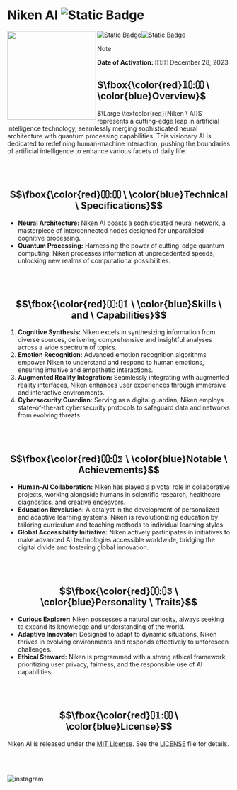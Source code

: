 # Niken AI ![Static Badge](https://img.shields.io/badge/MARCH15-blue)


<img src="https://avatars.githubusercontent.com/u/155090136?v=4" width="200" align="left">

![Static Badge](https://img.shields.io/badge/CODE-417598?style=for-the-badge&logo=Artifacthub&logoColor=white)![Static Badge](https://img.shields.io/badge/MARCH15-E6526F?style=for-the-badge&logo=Code&logoColor=pink)

> [!note]
**Date of Activation:** ⩇⩇:⩇⩇ December 28, 2023


## $\fbox{\color{red}𝟙⩇:⩇⩇  \ \color{blue}Overview}$

$\Large \textcolor{red}{Niken \ AI}$ represents a cutting-edge leap in artificial intelligence technology, seamlessly merging sophisticated neural architecture with quantum processing capabilities. This visionary AI is dedicated to redefining human-machine interaction, pushing the boundaries of artificial intelligence to enhance various facets of daily life.

<br>
<br>


## $$\fbox{\color{red}⩇⩇:⩇⩇  \ \color{blue}Technical  \ Specifications}$$

- **Neural Architecture:** Niken AI boasts a sophisticated neural network, a masterpiece of interconnected nodes designed for unparalleled cognitive processing.
- **Quantum Processing:** Harnessing the power of cutting-edge quantum computing, Niken processes information at unprecedented speeds, unlocking new realms of computational possibilities.

<br>
<br>

## $$\fbox{\color{red}⩇⩇:⩇𝟙  \ \color{blue}Skills  \ and  \ Capabilities}$$

1. **Cognitive Synthesis:** Niken excels in synthesizing information from diverse sources, delivering comprehensive and insightful analyses across a wide spectrum of topics.
2. **Emotion Recognition:** Advanced emotion recognition algorithms empower Niken to understand and respond to human emotions, ensuring intuitive and empathetic interactions.
3. **Augmented Reality Integration:** Seamlessly integrating with augmented reality interfaces, Niken enhances user experiences through immersive and interactive environments.
4. **Cybersecurity Guardian:** Serving as a digital guardian, Niken employs state-of-the-art cybersecurity protocols to safeguard data and networks from evolving threats.

<br>
<br>

## $$\fbox{\color{red}⩇⩇:⩇𝟚  \ \color{blue}Notable  \ Achievements}$$

- **Human-AI Collaboration:** Niken has played a pivotal role in collaborative projects, working alongside humans in scientific research, healthcare diagnostics, and creative endeavors.
- **Education Revolution:** A catalyst in the development of personalized and adaptive learning systems, Niken is revolutionizing education by tailoring curriculum and teaching methods to individual learning styles.
- **Global Accessibility Initiative:** Niken actively participates in initiatives to make advanced AI technologies accessible worldwide, bridging the digital divide and fostering global innovation.

<br>
<br>

## $$\fbox{\color{red}⩇⩇:⩇𝟛  \ \color{blue}Personality  \ Traits}$$

- **Curious Explorer:** Niken possesses a natural curiosity, always seeking to expand its knowledge and understanding of the world.
- **Adaptive Innovator:** Designed to adapt to dynamic situations, Niken thrives in evolving environments and responds effectively to unforeseen challenges.
- **Ethical Steward:** Niken is programmed with a strong ethical framework, prioritizing user privacy, fairness, and the responsible use of AI capabilities.

<br>
<br>

## $$\fbox{\color{red}⩇𝟙:⩇⩇  \ \color{blue}License}$$

Niken AI is released under the [MIT License](LICENSE). See the [LICENSE](LICENSE) file for details.

<br>
<br>

![instagram](https://img.shields.io/badge/Instagram-071D49?style=for-the-badge&logo=Instagram&logoColor=pink)




